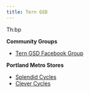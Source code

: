 ```yaml
---
title: Tern GSD
---
```


Th:bp 

**Community Groups**

- [Tern GSD Facebook Group](https://www.facebook.com/groups/ternGSD/)

**Portland Metro Stores**

- [Splendid Cycles](https://www.splendidcycles.com)
- [Clever Cycles](https://www.clevercycles.com)

